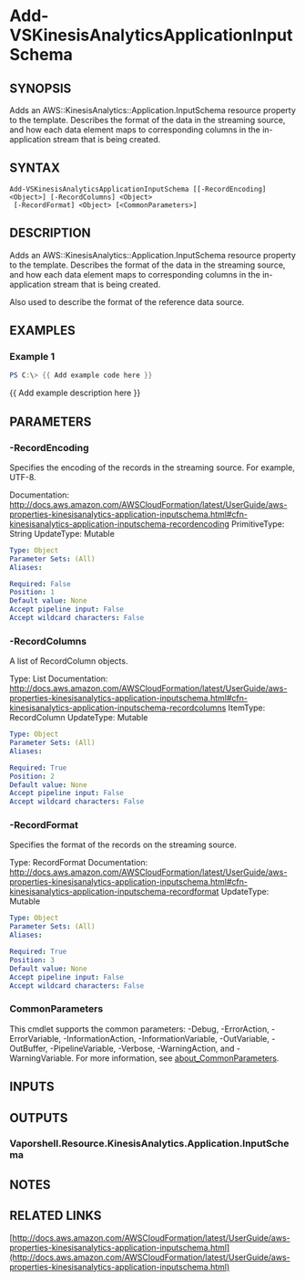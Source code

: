# Add-VSKinesisAnalyticsApplicationInputSchema

## SYNOPSIS
Adds an AWS::KinesisAnalytics::Application.InputSchema resource property to the template.
Describes the format of the data in the streaming source, and how each data element maps to corresponding columns in the in-application stream that is being created.

## SYNTAX

```
Add-VSKinesisAnalyticsApplicationInputSchema [[-RecordEncoding] <Object>] [-RecordColumns] <Object>
 [-RecordFormat] <Object> [<CommonParameters>]
```

## DESCRIPTION
Adds an AWS::KinesisAnalytics::Application.InputSchema resource property to the template.
Describes the format of the data in the streaming source, and how each data element maps to corresponding columns in the in-application stream that is being created.

Also used to describe the format of the reference data source.

## EXAMPLES

### Example 1
```powershell
PS C:\> {{ Add example code here }}
```

{{ Add example description here }}

## PARAMETERS

### -RecordEncoding
Specifies the encoding of the records in the streaming source.
For example, UTF-8.

Documentation: http://docs.aws.amazon.com/AWSCloudFormation/latest/UserGuide/aws-properties-kinesisanalytics-application-inputschema.html#cfn-kinesisanalytics-application-inputschema-recordencoding
PrimitiveType: String
UpdateType: Mutable

```yaml
Type: Object
Parameter Sets: (All)
Aliases:

Required: False
Position: 1
Default value: None
Accept pipeline input: False
Accept wildcard characters: False
```

### -RecordColumns
A list of RecordColumn objects.

Type: List
Documentation: http://docs.aws.amazon.com/AWSCloudFormation/latest/UserGuide/aws-properties-kinesisanalytics-application-inputschema.html#cfn-kinesisanalytics-application-inputschema-recordcolumns
ItemType: RecordColumn
UpdateType: Mutable

```yaml
Type: Object
Parameter Sets: (All)
Aliases:

Required: True
Position: 2
Default value: None
Accept pipeline input: False
Accept wildcard characters: False
```

### -RecordFormat
Specifies the format of the records on the streaming source.

Type: RecordFormat
Documentation: http://docs.aws.amazon.com/AWSCloudFormation/latest/UserGuide/aws-properties-kinesisanalytics-application-inputschema.html#cfn-kinesisanalytics-application-inputschema-recordformat
UpdateType: Mutable

```yaml
Type: Object
Parameter Sets: (All)
Aliases:

Required: True
Position: 3
Default value: None
Accept pipeline input: False
Accept wildcard characters: False
```

### CommonParameters
This cmdlet supports the common parameters: -Debug, -ErrorAction, -ErrorVariable, -InformationAction, -InformationVariable, -OutVariable, -OutBuffer, -PipelineVariable, -Verbose, -WarningAction, and -WarningVariable. For more information, see [about_CommonParameters](http://go.microsoft.com/fwlink/?LinkID=113216).

## INPUTS

## OUTPUTS

### Vaporshell.Resource.KinesisAnalytics.Application.InputSchema
## NOTES

## RELATED LINKS

[http://docs.aws.amazon.com/AWSCloudFormation/latest/UserGuide/aws-properties-kinesisanalytics-application-inputschema.html](http://docs.aws.amazon.com/AWSCloudFormation/latest/UserGuide/aws-properties-kinesisanalytics-application-inputschema.html)

